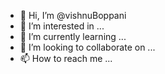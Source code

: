 - 👋 Hi, I’m @vishnuBoppani
- 👀 I’m interested in ...
- 🌱 I’m currently learning ...
- 💞️ I’m looking to collaborate on ...
- 📫 How to reach me ...

<!---
vishnuBoppani/vishnuBoppani is a ✨ special ✨ repository because its `README.md` (this file) appears on your GitHub profile.
You can click the Preview link to take a look at your changes.
--->
